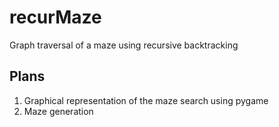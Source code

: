 # recurMaze 
Graph traversal of a maze using recursive backtracking

## Plans 
1) Graphical representation of the maze search using pygame
2) Maze generation 